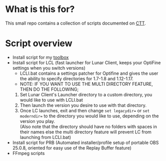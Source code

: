 # What is this for?
This small repo contains a collection of scripts documented on [CTT](https://dsc.gg/CTT). 
# Script overview
- Install script for my [toolbox](https://github.com/couleurm/couleurstoolbox)
- Install script for LCL (fast launcher for Lunar Client, keeps your OptiFine settings when you switch versions)
  * LCLI.bat contains a settings patcher for Optifine and gives the user the ability to specify directories for 1.7-1.8 and 1.12-1.17.
  * NOTE: IF YOU WANT TO USE THE MULTI DIRECTORY FEATURE, THEN DO THE FOLLOWING;
  1. Set Lunar Client's Launcher directory to a custom directory, you would like to use with LCLI.bat
  2. Then launch the version you desire to use with that directory.
  3. Once LC launches, exit and then change `set legacydir=` or `set moderndir=` to the directory you would like to use, depending on the version you play.  
  (Also note that the directory should have no folders with spaces in their names else the multi directory feature will prevent LC from launching from LCLI.bat)
- Install script for PRB (Automated installer/profile setup of portable OBS 25.0.8, oriented for easy use of the Replay Buffer feature)
- FFmpeg scripts
